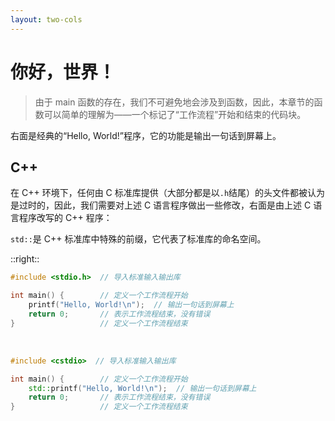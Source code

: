 ```yaml
---
layout: two-cols
---
```


# 你好，世界！

> 由于 main 函数的存在，我们不可避免地会涉及到函数，因此，本章节的函数可以简单的理解为——一个标记了“工作流程”开始和结束的代码块。

右面是经典的“Hello, World!”程序，它的功能是输出一句话到屏幕上。

## C++

在 C++ 环境下，任何由 C 标准库提供（大部分都是以`.h`结尾）的头文件都被认为是过时的，因此，我们需要对上述 C 语言程序做出一些修改，右面是由上述 C 语言程序改写的 C++ 程序：

`std::`是 C++ 标准库中特殊的前缀，它代表了标准库的命名空间。

::right::


<div class="p-5 pt-12 h-full w-full">

```c {all|1|3|4|5|6}
#include <stdio.h>  // 导入标准输入输出库

int main() {        // 定义一个工作流程开始
    printf("Hello, World!\n");  // 输出一句话到屏幕上
    return 0;       // 表示工作流程结束，没有错误
}                   // 定义一个工作流程结束
```
<br />

```c++
#include <cstdio>  // 导入标准输入输出库

int main() {        // 定义一个工作流程开始
    std::printf("Hello, World!\n");  // 输出一句话到屏幕上
    return 0;       // 表示工作流程结束，没有错误
}                   // 定义一个工作流程结束
```

</div>
